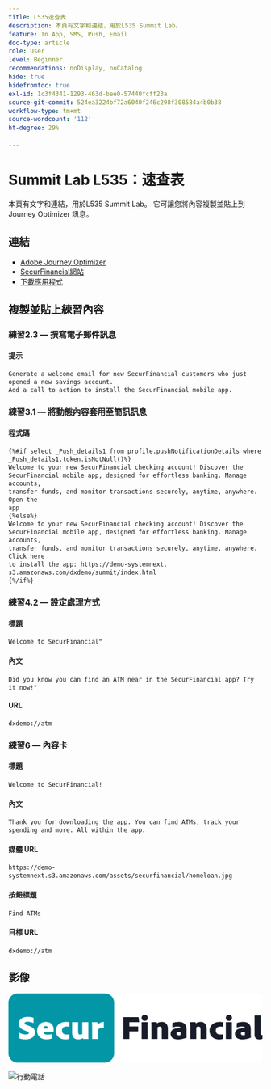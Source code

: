 ```yaml
---
title: L535速查表
description: 本頁有文字和連結，用於L535 Summit Lab。
feature: In App, SMS, Push, Email
doc-type: article
role: User
level: Beginner
recommendations: noDisplay, noCatalog
hide: true
hidefromtoc: true
exl-id: 1c3f4341-1293-463d-bee0-57440fcff23a
source-git-commit: 524ea3224bf72a6040f246c298f308584a4b0b38
workflow-type: tm+mt
source-wordcount: '112'
ht-degree: 29%

---
```


# Summit Lab L535：速查表

本頁有文字和連結，用於L535 Summit Lab。 它可讓您將內容複製並貼上到 Journey Optimizer 訊息。

## 連結

* [Adobe Journey Optimizer](https://experience.adobe.com/#/@techmarketingdemos/sname:ajo-summit-lab/journey-optimizer/journeys)
* [SecurFinancial網站](https://dsn.adobe.com/web/hausmann-FTTN?token=eyJhbGciOiJIUzI1NiIsInR5cCI6IkpXVCJ9.eyJpZCI6ImFub255bW91cyIsImVtYWlsIjoiYW5vbnltb3VzQGFkb2JlLmNvbSIsIm5hbWUiOiJBbm9ueW1vdXMiLCJpc1N1cGVyVXNlciI6ZmFsc2UsImlzc3VlciI6ImhhdXNtYW5uIiwicHJvamVjdHMiOnsiaGF1c21hbm4tRlRUTiI6InZpZXcifSwiaWF0IjoxNzQwNzU2NTYxLCJleHAiOjE3NDMzNDg1NjF9.ryOTsqDH9B33436RlIo4AHFxx8aGjNEMqv9FAxLZb9U)
* [下載應用程式](https://demo-system-next.s3.amazonaws.com/dxdemo/summit/index.html)

## 複製並貼上練習內容

### 練習2.3 — 撰寫電子郵件訊息

#### 提示

```
Generate a welcome email for new SecurFinancial customers who just opened a new savings account. 
Add a call to action to install the SecurFinancial mobile app.
```

### 練習3.1 — 將動態內容套用至簡訊訊息

#### 程式碼

```
{%#if select _Push_details1 from profile.pushNotificationDetails where
_Push_details1.token.isNotNull()%}
Welcome to your new SecurFinancial checking account! Discover the
SecurFinancial mobile app, designed for effortless banking. Manage accounts,
transfer funds, and monitor transactions securely, anytime, anywhere. Open the
app
{%else%}
Welcome to your new SecurFinancial checking account! Discover the
SecurFinancial mobile app, designed for effortless banking. Manage accounts,
transfer funds, and monitor transactions securely, anytime, anywhere. Click here
to install the app: https://demo-systemnext.
s3.amazonaws.com/dxdemo/summit/index.html
{%/if%} 
```

### 練習4.2 — 設定處理方式

#### 標題

```
Welcome to SecurFinancial"
```

#### 內文

```
Did you know you can find an ATM near in the SecurFinancial app? Try it now!"
```

#### URL

```
dxdemo://atm
```

### 練習6 — 內容卡

#### 標題

```
Welcome to SecurFinancial!
```

#### 內文

```
Thank you for downloading the app. You can find ATMs, track your spending and more. All within the app.
```

#### 媒體 URL

```
https://demo-systemnext.s3.amazonaws.com/assets/securfinancial/homeloan.jpg
```

#### 按鈕標題

```
Find ATMs
```

#### 目標 URL

```
dxdemo://atm
```

## 影像

![SecureFinancial標誌](/help/summit-lab-assets/assets/SecureFinancial-logo.png)


![行動電話](/help/summit-lab-assets/assets/online-banking-app-01.png)


